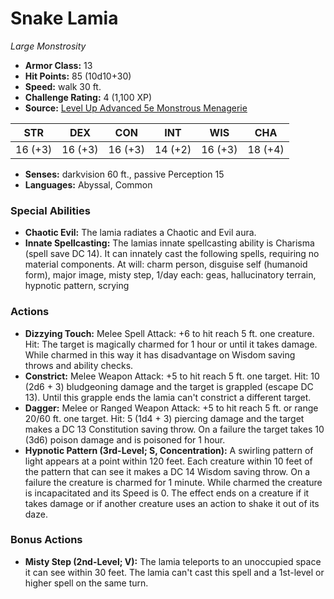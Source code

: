 # Snake Lamia

*Large* *Monstrosity*

- **Armor Class:** 13
- **Hit Points:** 85 (10d10+30)
- **Speed:** walk 30 ft.
- **Challenge Rating:** 4 (1,100 XP)
- **Source:** [Level Up Advanced 5e Monstrous Menagerie](https://www.levelup5e.com)

| STR | DEX | CON | INT | WIS | CHA |
| --- | --- | --- | --- | --- | --- |
| 16 (+3) | 16 (+3) | 16 (+3) | 14 (+2) | 16 (+3) | 18 (+4) |

- **Senses:** darkvision 60 ft., passive Perception 15
- **Languages:** Abyssal, Common
### Special Abilities
- **Chaotic Evil:** The lamia radiates a Chaotic and Evil aura.
- **Innate Spellcasting:** The lamias innate spellcasting ability is Charisma (spell save DC 14). It can innately cast the following spells, requiring no material components. At will: charm person, disguise self (humanoid form), major image, misty step, 1/day each: geas, hallucinatory terrain, hypnotic pattern, scrying
### Actions
- **Dizzying Touch:** Melee Spell Attack: +6 to hit  reach 5 ft.  one creature. Hit: The target is magically charmed for 1 hour or until it takes damage. While charmed in this way  it has disadvantage on Wisdom saving throws and ability checks.
- **Constrict:** Melee Weapon Attack: +5 to hit  reach 5 ft.  one target. Hit: 10 (2d6 + 3) bludgeoning damage  and the target is grappled (escape DC 13). Until this grapple ends  the lamia can't constrict a different target.
- **Dagger:** Melee or Ranged Weapon Attack: +5 to hit  reach 5 ft. or range 20/60 ft.  one target. Hit: 5 (1d4 + 3) piercing damage  and the target makes a DC 13 Constitution saving throw. On a failure  the target takes 10 (3d6) poison damage and is poisoned for 1 hour.
- **Hypnotic Pattern (3rd-Level; S, Concentration):** A swirling pattern of light appears at a point within 120 feet. Each creature within 10 feet of the pattern that can see it makes a DC 14 Wisdom saving throw. On a failure  the creature is charmed for 1 minute. While charmed  the creature is incapacitated and its Speed is 0. The effect ends on a creature if it takes damage or if another creature uses an action to shake it out of its daze.
### Bonus Actions
- **Misty Step (2nd-Level; V):** The lamia teleports to an unoccupied space it can see within 30 feet. The lamia can't cast this spell and a 1st-level or higher spell on the same turn.
